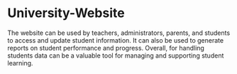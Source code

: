# University-Website
The website can be used by teachers, administrators, parents, and students to access and update student information. It can also be used to generate reports on student performance and progress. Overall, for handling students data can be a valuable tool for managing and supporting student learning.
